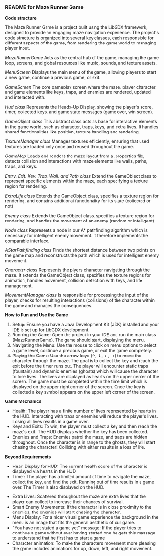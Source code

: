 <h3>README for Maze Runner Game</h3> 

**<p>Code structure</p>**
The Maze Runner Game is a project built using the LibGDX framework, designed to provide an engaging maze navigation experience. The project's code structure is organized into several key classes, each responsible for different aspects of the game, from rendering the game world to managing player input.

_MazeRunnerGame_
Acts as the central hub of the game, managing the game loop, screens, and global resources like music, sounds, and texture assets.

_MenuScreen_
Displays the main menu of the game, allowing players to start a new game, continue a previous game, or exit.

_GameScreen_
The core gameplay screen where the maze, player character, and game elements like keys, traps, and enemies are rendered, updated and interacted with.

_Hud class_
Represents the Heads-Up Display, showing the player's score, timer, collected keys, and game state messages (game over, win screen).

_GameObject class_
This abstract class acts as base for interactive elements in the game world, such as character, traps, keys, and extra lives. It handles shared functionalities like position, texture handling and rendering.

_TextureManager class_
Manages textures efficiently, ensuring that used textures are loaded only once and reused throughout the game.

_GameMap_
Loads and renders the maze layout from a .properties file, detects collision and interactions with maze elements like walls, paths, traps, and keys.

_Entry, Exit, Key, Trap, Wall, and Path class_
Extend the GameObject class to represent specific elements within the maze, each specifying a texture region for rendering.

_ExtraLife class_
Extends the GameObject class, specifies a texture region for rendering, and contains additional functionality for its state (collected or not)

_Enemy class_
Extends the GameObject class, specifies a texture region for rendering, and handles the movement of an enemy (random or intelligent)

_Node class_
Represents a node in our A* pathfinding algorithm which is necessary for intelligent enemy movement. It therefore implements the comparable interface.

_AStarPathfinding class_
Finds the shortest distance between two points on the game map and reconstructs the path which is used for intelligent enemy movement.

_Character class_
Represents the plyers character navigating through the maze. It extends the GameObject class, specifies the texture regions for animation, handles movement, collision detection with keys, and life management.

_MovementManager class_
Is responsible for processing the input of the player, checks for resulting interactions (collisions) of the character within the game and manages the consequences.

**<p>How to Run and Use the Game</p>**
1.	Setup: Ensure you have a Java Development Kit (JDK) installed and your IDE is set up for LibGDX development.
2.	Running the Game: Open the project in your IDE and run the main class (MazeRunnerGame). The game should start, displaying the menu.
3.	Navigating the Menu: Use the mouse to click on menu options to select a game level, continue a previous game, or exit the game completely.
4.	Playing the Game: Use the arrow keys (↑, ↓, ←, →) to move the character through the maze. The goal is to collect the key and reach the exit before the timer runs out. The player will encounter static traps (fountain) and dynamic enemies (ghosts) which will cause the character to lose lives. The lives are displayed as hearts on the upper center of the screen. The game must be completed within the time limit which is displayed on the upper right corner of the screen. Once the key is collected a key symbol appears on the upper left corner of the screen.

**<p>Game Mechanics</p>**
* Health: The player has a finite number of lives represented by hearts in the HUD. Interacting with traps or enemies will reduce the player's lives. Losing all lives results in a game over.
* Keys and Exits: To win, the player must collect a key and then reach the maze's exit. The HUD displays whether the key has been collected.
* Enemies and Traps: Enemies patrol the maze, and traps are hidden throughout. Once the character is in range to the ghosts, they will start chasing the character! Colliding with either results in a loss of life.

**<p>Beyond Requirements</p>**
+ Heart Display for HUD: The current health score of the character is displayed via hearts in the HUD
+ Timer: The player has a limited amount of time to navigate the maze, collect the key, and find the exit. Running out of time results in a game over. The Timer is also displayed on the HUD.
* Extra Lives: Scattered throughout the maze are extra lives that the player can collect to increase their chances of survival.
* Smart Enemy Movements: If the character is in close proximity to the enemies, the enemies will start chasing the character.
* Menu Display: For a nicer visual game experience the background in the menu is an image that fits the general aesthetic of our game.
* "You have not stated a game yet" message: If the player tries to continue a game without ever having started one he gets this massage to understand that he first has to start a game
* Character animation: To make the characters movement more pleasing the game includes animations for up, down, left, and right movement.

